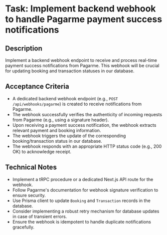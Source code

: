 # Task: Implement backend webhook to handle Pagarme payment success notifications

## Description
Implement a backend webhook endpoint to receive and process real-time payment success notifications from Pagarme. This webhook will be crucial for updating booking and transaction statuses in our database.

## Acceptance Criteria
*   A dedicated backend webhook endpoint (e.g., `POST /api/webhooks/pagarme`) is created to receive notifications from Pagarme.
*   The webhook successfully verifies the authenticity of incoming requests from Pagarme (e.g., using a signature header).
*   Upon receiving a payment success notification, the webhook extracts relevant payment and booking information.
*   The webhook triggers the update of the corresponding booking/transaction status in our database.
*   The webhook responds with an appropriate HTTP status code (e.g., 200 OK) to acknowledge receipt.

## Technical Notes
*   Implement a tRPC procedure or a dedicated Next.js API route for the webhook.
*   Follow Pagarme's documentation for webhook signature verification to ensure security.
*   Use Prisma client to update `Booking` and `Transaction` records in the database.
*   Consider implementing a robust retry mechanism for database updates in case of transient errors.
*   Ensure the webhook is idempotent to handle duplicate notifications gracefully.
